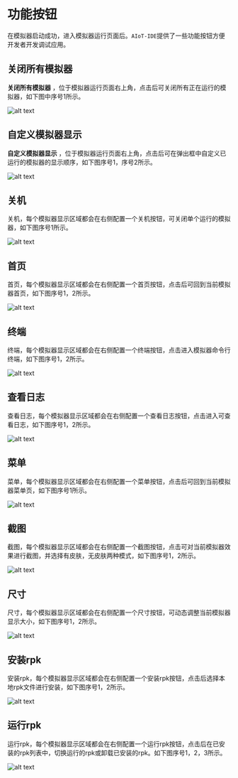 <!-- 源地址: https://iot.mi.com/vela/quickapp/zh/tools/debug/toolbar.html -->

# 功能按钮

在模拟器启动成功，进入模拟器运行页面后。`AIoT-IDE`提供了一些功能按钮方便开发者开发调试应用。

## 关闭所有模拟器

**关闭所有模拟器** ，位于模拟器运行页面右上角，点击后可关闭所有正在运行的模拟器，如下图中序号1所示。

![alt text](../../images/ide-debug-26.4fe578ef.png)

## 自定义模拟器显示

**自定义模拟器显示** ，位于模拟器运行页面右上角，点击后可在弹出框中自定义已运行的模拟器的显示顺序，如下图序号1，序号2所示。

![alt text](../../images/ide-debug-27.5f258abf.png)

## 关机

关机，每个模拟器显示区域都会在右侧配置一个关机按钮，可关闭单个运行的模拟器，如下图序号1所示。

![alt text](../../images/ide-debug-28.ab39129e.png)

## 首页

首页，每个模拟器显示区域都会在右侧配置一个首页按钮，点击后可回到当前模拟器首页，如下图序号1，2所示。

![alt text](../../images/ide-debug-29.c8f70d32.png)

## 终端

终端，每个模拟器显示区域都会在右侧配置一个终端按钮，点击进入模拟器命令行终端，如下图序号1，2所示。

![alt text](../../images/ide-debug-35.a7592294.png)

## 查看日志

查看日志，每个模拟器显示区域都会在右侧配置一个查看日志按钮，点击进入可查看日志，如下图序号1，2所示。

![alt text](../../images/ide-debug-36.e7c38e63.png)

## 菜单

菜单，每个模拟器显示区域都会在右侧配置一个菜单按钮，点击后可回到当前模拟器菜单页，如下图序号1所示。

![alt text](../../images/ide-debug-30.ae3d77e9.png)

## 截图

截图，每个模拟器显示区域都会在右侧配置一个截图按钮，点击可对当前模拟器效果进行截图，并选择有皮肤，无皮肤两种模式，如下图序号1，2所示。

![alt text](../../images/ide-debug-31.54d34bc3.png)

## 尺寸

尺寸，每个模拟器显示区域都会在右侧配置一个尺寸按钮，可动态调整当前模拟器显示大小，如下图序号1，2所示。

![alt text](../../images/ide-debug-32.df0a72dc.png)

## 安装rpk

安装rpk，每个模拟器显示区域都会在右侧配置一个安装rpk按钮，点击后选择本地rpk文件进行安装，如下图序号1，2所示。

![alt text](../../images/ide-debug-33.d829014e.png)

## 运行rpk

运行rpk，每个模拟器显示区域都会在右侧配置一个运行rpk按钮，点击后在已安装的rpk列表中，切换运行的rpk或卸载已安装的rpk。如下图序号1，2，3所示。

![alt text](../../images/ide-debug-34.23e3e479.png)
